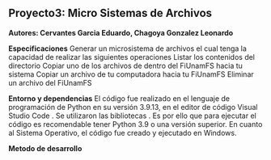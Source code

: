 ## Proyecto3: Micro Sistemas de Archivos
**Autores: Cervantes Garcia Eduardo, Chagoya Gonzalez Leonardo**




**Especificaciones**
Generar un microsistema de archivos el cual tenga la capacidad de realizar las siguientes operaciones
Listar los contenidos del directorio
Copiar uno de los archivos de dentro del FiUnamFS hacia tu sistema
Copiar un archivo de tu computadora hacia tu FiUnamFS
Eliminar un archivo del FiUnamFS

**Entorno y dependencias**
El código fue realizado en el lenguaje de programación de Python en su versión 3.9.13, en el editor de código Visual Studio Code . Se utilizaron las bibliotecas  . Es por ello que para ejecutar el código es recomendable tener Python 3.9 o una versión superior.
En cuanto al Sistema Operativo, el código fue creado y ejecutado en Windows.


**Metodo de desarrollo**


